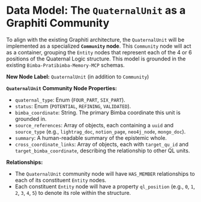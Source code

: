 # Data Model: The `QuaternalUnit` as a Graphiti Community

To align with the existing Graphiti architecture, the `QuaternalUnit` will be implemented as a specialized **`Community` node**. This `Community` node will act as a container, grouping the `Entity` nodes that represent each of the 4 or 6 positions of the Quaternal Logic structure. This model is grounded in the existing `Bimba-Pratibimba-Memory-MCP` schemas.

**New Node Label:** `QuaternalUnit` (in addition to `Community`)

**`QuaternalUnit` Community Node Properties:**
- `quaternal_type`: Enum (`FOUR_PART`, `SIX_PART`).
- `status`: Enum (`POTENTIAL`, `REFINING`, `VALIDATED`).
- `bimba_coordinate`: String. The primary Bimba coordinate this unit is grounded in.
- `source_references`: Array of objects, each containing a `uuid` and `source_type` (e.g., `lightrag_doc`, `notion_page`, `neo4j_node`, `mongo_doc`).
- `summary`: A human-readable summary of the epistemic whole.
- `cross_coordinate_links`: Array of objects, each with `target_qu_id` and `target_bimba_coordinate`, describing the relationship to other QL units.

**Relationships:**
- The `QuaternalUnit` community node will have `HAS_MEMBER` relationships to each of its constituent `Entity` nodes.
- Each constituent `Entity` node will have a property `ql_position` (e.g., `0`, `1`, `2`, `3`, `4`, `5`) to denote its role within the structure.